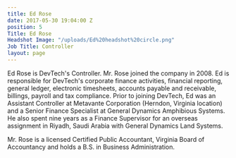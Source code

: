 ```yaml
---
title: Ed Rose
date: 2017-05-30 19:04:00 Z
position: 5
Title: Ed Rose
Headshot Image: "/uploads/Ed%20headshot%20circle.png"
Job Title: Controller
layout: page
---
```


Ed Rose is DevTech's Controller. Mr. Rose joined the company in 2008. Ed is responsible for DevTech's corporate finance activities, financial reporting, general ledger, electronic timesheets, accounts payable and receivable, billings, payroll and tax compliance. Prior to joining DevTech, Ed was an Assistant Controller at Metavante Corporation (Herndon, Virginia location) and a Senior Finance Specialist at General Dynamics Amphibious Systems. He also spent nine years as a Finance Supervisor for an overseas assignment in Riyadh, Saudi Arabia with General Dynamics Land Systems.

Mr. Rose is a licensed Certified Public Accountant, Virginia Board of Accountancy and holds a B.S. in Business Administration.